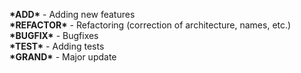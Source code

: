 <b>\*ADD\*</b> - Adding new features </br>
<b>\*REFACTOR\*</b> - Refactoring (correction of architecture, names, etc.) </br>
<b>\*BUGFIX\*</b> - Bugfixes </br>
<b>\*TEST\*</b> - Adding tests </br>
<b>\*GRAND\*</b> - Major update </br>
